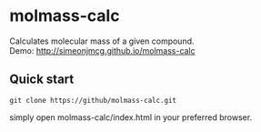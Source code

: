 # molmass-calc
Calculates molecular mass of a given compound.  
Demo: http://simeonjmcg.github.io/molmass-calc

## Quick start

	git clone https://github/molmass-calc.git

simply open molmass-calc/index.html in your preferred browser.
